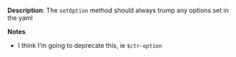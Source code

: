 __Description__: The `setOption` method should always trump any options set in the yaml

__Notes__
+ I think I'm going to deprecate this, ie `$ctr-option`
